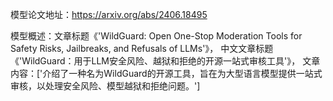 模型论文地址：https://arxiv.org/abs/2406.18495

模型概述：文章标题《'WildGuard: Open One-Stop Moderation Tools for Safety Risks, Jailbreaks, and Refusals of LLMs'》，
中文文章标题《'WildGuard：用于LLM安全风险、越狱和拒绝的开源一站式审核工具'》，
文章内容：['介绍了一种名为WildGuard的开源工具，旨在为大型语言模型提供一站式审核，以处理安全风险、模型越狱和拒绝问题。']
